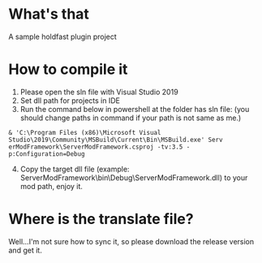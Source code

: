 # What's that
A sample holdfast plugin project

# How to compile it
1. Please open the sln file with Visual Studio 2019
2. Set dll path for projects in IDE
3. Run the command below in powershell at the folder has sln file: (you should change paths in command if your path is not same as me.)
```
& 'C:\Program Files (x86)\Microsoft Visual Studio\2019\Community\MSBuild\Current\Bin\MSBuild.exe' Serv
erModFramework\ServerModFramework.csproj -tv:3.5 -p:Configuration=Debug
```
4. Copy the target dll file (example: ServerModFramework\bin\Debug\ServerModFramework.dll) to your mod path, enjoy it.

# Where is the translate file?
Well...I'm not sure how to sync it, so please download the release version and get it.

